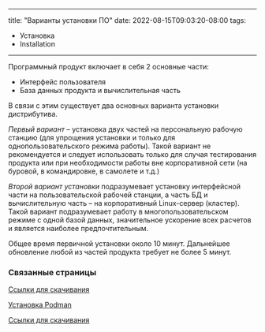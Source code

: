 
---
title: "Варианты установки ПО"
date: 2022-08-15T09:03:20-08:00
tags:
- Установка
- Installation
---

Программный продукт включает в себя 2 основные части:

- Интерфейс пользователя
- База данных продукта и вычислительная часть

В связи с этим существует два основных варианта установки дистрибутива.

_Первый вариант_ – установка двух частей на персональную рабочую станцию (для упрощения установки и только для однопользовательского режима работы). Такой вариант не рекомендуется и следует использовать только для случая тестирования продукта или при необходимости работы вне корпоративной сети (на буровой, в командировке, в самолете и т.д.)

_Второй вариант установки_ подразумевает установку интерфейсной части на пользовательской рабочей станции, а часть БД и вычислительную часть – на корпоративный Linux-сервер (кластер). Такой вариант подразумевает работу в многопользовательском режиме с одной базой данных, значительное ускорение всех расчетов и является наиболее предпочтительным.

Общее время первичной установки около 10 минут. Дальнейшее обновление любой из частей продукта требует не более 5 минут.


### Связанные страницы

[Ссылки для скачивания](Инструкция%20по%20установке%20ПО/Ссылки%20для%20скачивания.md)

[Установка Podman](Инструкция%20по%20установке%20ПО/Установка%20Podman.md)

[Ссылки для скачивания](Инструкция%20по%20установке%20ПО/Ссылки%20для%20скачивания.md)